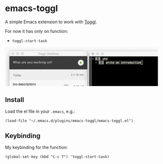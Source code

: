 emacs-toggl
==============================================================================

A simple Emacs extension to work with [Toggl](https://toggl.com/).

For now it has only on function:

 - `toggl-start-task`

![](docs/demo.gif)

Install
-------------------------------------------------------------------------------

Load the el file in your `.emacs`, e.g.:

    (load-file "~/.emacs.d/plugins/emacs-toggl/emacs-toggl.el")

Keybinding
-------------------------------------------------------------------------------

My keybinding for the function:

    (global-set-key (kbd "C-c T") 'toggl-start-task)
